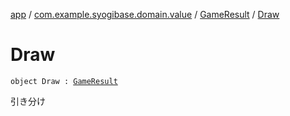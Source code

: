 [app](../../index.md) / [com.example.syogibase.domain.value](../index.md) / [GameResult](index.md) / [Draw](./-draw.md)

# Draw

`object Draw : `[`GameResult`](index.md)

引き分け

